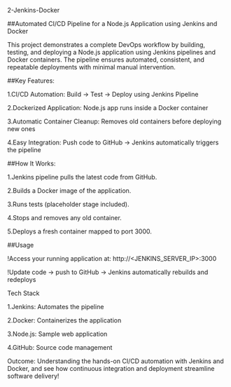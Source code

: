 2-Jenkins-Docker

##Automated CI/CD Pipeline for a Node.js Application using Jenkins and Docker 

This project demonstrates a complete DevOps workflow by building, testing, and deploying a Node.js application using Jenkins pipelines and Docker containers. The pipeline ensures automated, consistent, and repeatable deployments with minimal manual intervention.

##Key Features:

1.CI/CD Automation: Build → Test → Deploy using Jenkins Pipeline

2.Dockerized Application: Node.js app runs inside a Docker container

3.Automatic Container Cleanup: Removes old containers before deploying new ones

4.Easy Integration: Push code to GitHub → Jenkins automatically triggers the pipeline

##How It Works:

1.Jenkins pipeline pulls the latest code from GitHub.

2.Builds a Docker image of the application.

3.Runs tests (placeholder stage included).

4.Stops and removes any old container.

5.Deploys a fresh container mapped to port 3000.

##Usage

!Access your running application at: http://<JENKINS_SERVER_IP>:3000

!Update code → push to GitHub → Jenkins automatically rebuilds and redeploys

Tech Stack

1.Jenkins: Automates the pipeline

2.Docker: Containerizes the application

3.Node.js: Sample web application

4.GitHub: Source code management

Outcome:
Understanding the  hands-on CI/CD automation with Jenkins and Docker, and see how continuous integration and deployment streamline software delivery!
